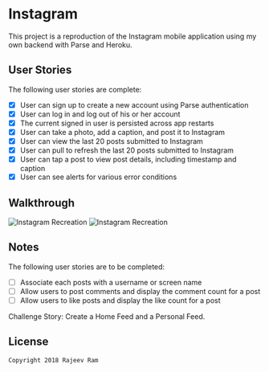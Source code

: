 # Instagram

This project is a reproduction of the Instagram mobile application using my own backend with Parse and Heroku.

## User Stories

The following user stories are complete:

- [X] User can sign up to create a new account using Parse authentication
- [X] User can log in and log out of his or her account
- [X] The current signed in user is persisted across app restarts
- [X] User can take a photo, add a caption, and post it to Instagram
- [X] User can view the last 20 posts submitted to Instagram
- [X] User can pull to refresh the last 20 posts submitted to Instagram
- [X] User can tap a post to view post details, including timestamp and caption
- [X] User can see alerts for various error conditions

## Walkthrough

<img src='https://imgur.com/erkGQWp.gif' title='Instagram Walkthrough' width='' alt='Instagram Recreation' />

<img src='https://imgur.com/rZUTjjD.gif' title='Instagram Walkthrough' width='' alt='Instagram Recreation' />

## Notes

The following user stories are to be completed:

- [ ] Associate each posts with a username or screen name
- [ ] Allow users to post comments and display the comment count for a post
- [ ] Allow users to like posts and display the like count for a post

Challenge Story: Create a Home Feed and a Personal Feed.

## License

    Copyright 2018 Rajeev Ram 
